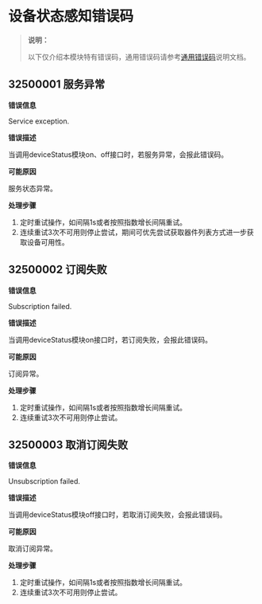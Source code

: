 # 设备状态感知错误码
<!--Kit: Multimodal Awareness Kit-->
<!--Subsystem: MultimodalAwareness-->
<!--Owner: @dilligencer-->
<!--SE: @zou_ye-->
<!--TSE: @judan-->

> **说明：**
>
> 以下仅介绍本模块特有错误码，通用错误码请参考[通用错误码](../errorcode-universal.md)说明文档。

## 32500001 服务异常

**错误信息**

Service exception.

**错误描述**

当调用deviceStatus模块on、off接口时，若服务异常，会报此错误码。

**可能原因**

服务状态异常。

**处理步骤**

1. 定时重试操作，如间隔1s或者按照指数增长间隔重试。
2. 连续重试3次不可用则停止尝试，期间可优先尝试获取器件列表方式进一步获取设备可用性。

## 32500002 订阅失败

**错误信息**

Subscription failed.

**错误描述**

当调用deviceStatus模块on接口时，若订阅失败，会报此错误码。

**可能原因**

订阅异常。

**处理步骤**

1. 定时重试操作，如间隔1s或者按照指数增长间隔重试。
2. 连续重试3次不可用则停止尝试。

## 32500003 取消订阅失败

**错误信息**

Unsubscription failed.

**错误描述**

当调用deviceStatus模块off接口时，若取消订阅失败，会报此错误码。

**可能原因**

取消订阅异常。

**处理步骤**

1. 定时重试操作，如间隔1s或者按照指数增长间隔重试。
2. 连续重试3次不可用则停止尝试。